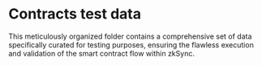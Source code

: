 # Contracts test data

This meticulously organized folder contains a comprehensive set of data specifically curated for testing purposes, 
ensuring the flawless execution and validation of the smart contract flow within zkSync.
